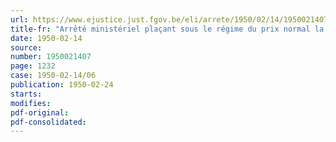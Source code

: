```yaml
---
url: https://www.ejustice.just.fgov.be/eli/arrete/1950/02/14/1950021407/justel
title-fr: "Arrêté ministériel plaçant sous le régime du prix normal la carbonate de soude et la soude caustique."
date: 1950-02-14
source:
number: 1950021407
page: 1232
case: 1950-02-14/06
publication: 1950-02-24
starts:
modifies:
pdf-original:
pdf-consolidated:
---
```


